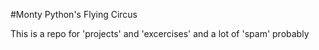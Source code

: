 #Monty Python's Flying Circus

This is a repo for 'projects' and 'excercises' and a lot of 'spam' probably
